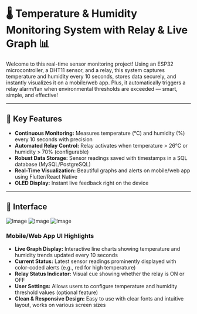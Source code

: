# 🌡️ Temperature & Humidity Monitoring System with Relay & Live Graph 📊

Welcome to this real-time sensor monitoring project! Using an ESP32 microcontroller, a DHT11 sensor, and a relay, this system captures temperature and humidity every 10 seconds, stores data securely, and instantly visualizes it on a mobile/web app. Plus, it automatically triggers a relay alarm/fan when environmental thresholds are exceeded — smart, simple, and effective!

---

## 🚀 Key Features

- **Continuous Monitoring:** Measures temperature (°C) and humidity (%) every 10 seconds with precision
- **Automated Relay Control:** Relay activates when temperature > 26°C or humidity > 70% (configurable)
- **Robust Data Storage:** Sensor readings saved with timestamps in a SQL database (MySQL/PostgreSQL)
- **Real-Time Visualization:** Beautiful graphs and alerts on mobile/web app using Flutter/React Native
- **OLED Display:** Instant live feedback right on the device

---

## 🎨 Interface

![Image](https://github.com/user-attachments/assets/8b560b08-59e1-4916-86b8-2054937e3aa0)
![Image](https://github.com/user-attachments/assets/03989c4f-cea2-4f8d-a607-5227a1c21b15)
![Image](https://github.com/user-attachments/assets/f2f2cc6c-83f3-46a0-afe3-d1ec26e3c80f)

### Mobile/Web App UI Highlights

- **Live Graph Display:** Interactive line charts showing temperature and humidity trends updated every 10 seconds  
- **Current Status:** Latest sensor readings prominently displayed with color-coded alerts (e.g., red for high temperature)  
- **Relay Status Indicator:** Visual cue showing whether the relay is ON or OFF  
- **User Settings:** Allows users to configure temperature and humidity threshold values (optional feature)  
- **Clean & Responsive Design:** Easy to use with clear fonts and intuitive layout, works on various screen sizes
